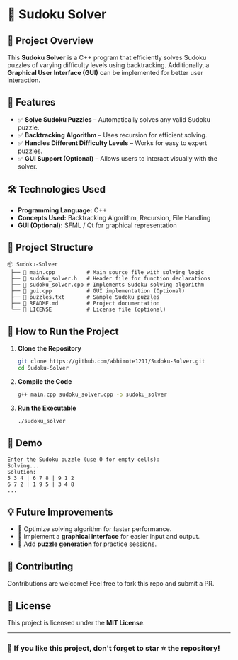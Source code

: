 # 🧩 Sudoku Solver

## 📌 Project Overview
This **Sudoku Solver** is a C++ program that efficiently solves Sudoku puzzles of varying difficulty levels using backtracking. Additionally, a **Graphical User Interface (GUI)** can be implemented for better user interaction.

## 🎯 Features
- ✅ **Solve Sudoku Puzzles** – Automatically solves any valid Sudoku puzzle.
- ✅ **Backtracking Algorithm** – Uses recursion for efficient solving.
- ✅ **Handles Different Difficulty Levels** – Works for easy to expert puzzles.
- ✅ **GUI Support (Optional)** – Allows users to interact visually with the solver.

## 🛠️ Technologies Used
- **Programming Language:** C++
- **Concepts Used:** Backtracking Algorithm, Recursion, File Handling
- **GUI (Optional):** SFML / Qt for graphical representation

## 📂 Project Structure
```
📦 Sudoku-Solver
 ├── 📜 main.cpp          # Main source file with solving logic
 ├── 📜 sudoku_solver.h   # Header file for function declarations
 ├── 📜 sudoku_solver.cpp # Implements Sudoku solving algorithm
 ├── 📜 gui.cpp           # GUI implementation (Optional)
 ├── 📜 puzzles.txt       # Sample Sudoku puzzles
 ├── 📜 README.md         # Project documentation
 └── 📜 LICENSE           # License file (optional)
```

## 🚀 How to Run the Project
1. **Clone the Repository**
   ```bash
   git clone https://github.com/abhimote1211/Sudoku-Solver.git
   cd Sudoku-Solver
   ```

2. **Compile the Code**
   ```bash
   g++ main.cpp sudoku_solver.cpp -o sudoku_solver
   ```

3. **Run the Executable**
   ```bash
   ./sudoku_solver
   ```

## 📸 Demo
```plaintext
Enter the Sudoku puzzle (use 0 for empty cells):
Solving...
Solution:
5 3 4 | 6 7 8 | 9 1 2
6 7 2 | 1 9 5 | 3 4 8
...
```

## 💡 Future Improvements
- 🔹 Optimize solving algorithm for faster performance.
- 🔹 Implement a **graphical interface** for easier input and output.
- 🔹 Add **puzzle generation** for practice sessions.

## 🤝 Contributing
Contributions are welcome! Feel free to fork this repo and submit a PR. 

## 📜 License
This project is licensed under the **MIT License**.

---
### 🌟 If you like this project, don't forget to **star ⭐ the repository!**
